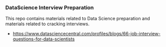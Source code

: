 ### DataScience Interview Preparation

This repo contains materials related to Data Science preparation and materials related to cracking interviews.

* https://www.datasciencecentral.com/profiles/blogs/66-job-interview-questions-for-data-scientists
